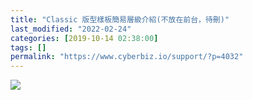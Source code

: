```yaml
---
title: "Classic 版型樣板簡易層級介紹(不放在前台，待刪)"
last_modified: "2022-02-24"
categories: [2019-10-14 02:38:00]
tags: []
permalink: "https://www.cyberbiz.io/support/?p=4032"
---
```


![](https://www.cyberbiz.co/support/wp-content/uploads/2019/10/版型樣版編輯器sitemap.jpg)

